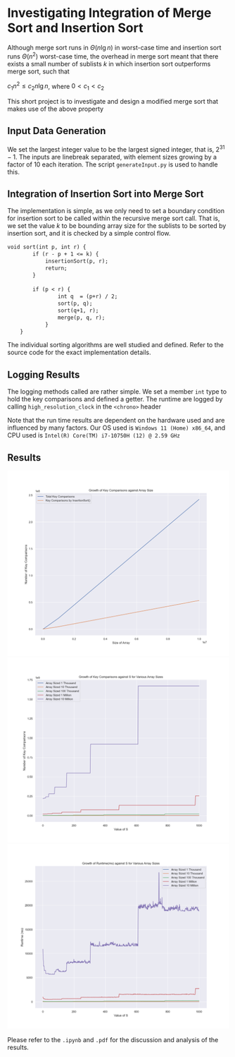 # Investigating Integration of Merge Sort and Insertion Sort

Although merge sort runs in $\Theta(n\lg{n})$ in worst-case time and insertion sort runs $\Theta(n^2)$ worst-case time, the overhead in merge sort meant that there exists a small number of sublists $k$ in which insertion sort outperforms merge sort, such that

$c_1n^2 \leq c_2n\lg{n}$, where $0 < c_1 < c_2$

This short project is to investigate and design a modified merge sort that makes use of the above property

## Input Data Generation

We set the largest integer value to be the largest signed integer, that is, $2^{31}-1$. The inputs are linebreak separated, with element sizes growing by a factor of 10 each iteration. The script `generateInput.py` is used to handle this. 

## Integration of Insertion Sort into Merge Sort

The implementation is simple, as we only need to set a boundary condition for insertion sort to be called within the recursive merge sort call. That is, we set the value $k$ to be bounding array size for the sublists to be sorted by insertion sort, and it is checked by a simple control flow.

```
void sort(int p, int r) {
		if (r - p + 1 <= k) { 
			insertionSort(p, r);
			return;
		}
		
		if (p < r) {
				int q  = (p+r) / 2;
				sort(p, q);
				sort(q+1, r);
				merge(p, q, r);
			}
	}
```

The individual sorting algorithms are well studied and defined. Refer to the source code for the exact implementation details.

## Logging Results

The logging methods called are rather simple. We set a member `int` type to hold the key comparisons and defined a getter. The runtime are logged by calling `high_resolution_clock` in the `<chrono>` header

Note that the run time results are dependent on the hardware used and are influenced by many factors. Our OS used is `Windows 11 (Home) x86_64`, and CPU used is `Intel(R) Core(TM) i7-10750H (12) @ 2.59 GHz`


## Results

![key comparison growth agaisnt n](./docs/1.png)
![key comparison growth agaisnt S](./docs/4.png)
![runtime growth agaisnt S](./docs/time.png)

Please refer to the `.ipynb` and `.pdf` for the discussion and analysis of the results.
